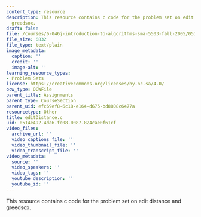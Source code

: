 ```yaml
---
content_type: resource
description: This resource contains c code for the problem set on edit distance and
  greedsox.
draft: false
file: /courses/6-046j-introduction-to-algorithms-sma-5503-fall-2005/0514e4924da6fe080087824cae0f61cf_editDistance.c
file_size: 6832
file_type: text/plain
image_metadata:
  caption: ''
  credit: ''
  image-alt: ''
learning_resource_types:
- Problem Sets
license: https://creativecommons.org/licenses/by-nc-sa/4.0/
ocw_type: OCWFile
parent_title: Assignments
parent_type: CourseSection
parent_uid: efc69ef8-6c18-e164-d675-bd8808c6477a
resourcetype: Other
title: editDistance.c
uid: 0514e492-4da6-fe08-0087-824cae0f61cf
video_files:
  archive_url: ''
  video_captions_file: ''
  video_thumbnail_file: ''
  video_transcript_file: ''
video_metadata:
  source: ''
  video_speakers: ''
  video_tags: ''
  youtube_description: ''
  youtube_id: ''
---
```

This resource contains c code for the problem set on edit distance and greedsox.